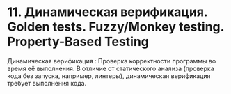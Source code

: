 # 11. Динамическая верификация. Golden tests. Fuzzy/Monkey testing. Property-Based Testing
Динамическая верификация
: Проверка корректности программы во время её выполнения. В отличие от статического анализа (проверка кода без запуска, например, линтеры), динамическая верификация требует выполнения кода.

